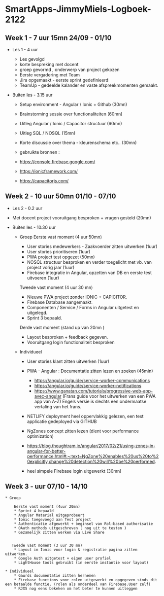 # SmartApps-JimmyMiels-Logboek-2122

## Week 1 - 7 uur 15mn 24/09 - 01/10

* Les 1 - 4 uur
	* Les gevolgd 
	* korte bespreking met docent 
	* groep gevormd , onderwerp van project gekozen
    * Eerste vergadering met Team
    * Jira opgemaakt - eerste sprint gedefinieerd
    * TeamUp - gedeelde kalander en vaste afspreekmomenten gemaakt.


* Buiten les - 3.15 uur

    * Setup environment - Angular / Ionic + Github (30mn)
    * Brainstorming sessie over functionaliteiten (60mn)
    * Uitleg Angular / Ionic / Capacitor structuur (60mn)
    * Uitleg SQL / NOSQL (15mn)
    * Korte discussie over thema - kleurenschema etc.. (30mn)

    * gebruikte bronnen :
    * https://console.firebase.google.com/
    * https://ionicframework.com/
    * https://capacitorjs.com/

## Week 2 -  10 uur 50mn 01/10 - 07/10

* Les 2 - 0.2 uur

 * Met docent project vooruitgang besproken + vragen gesteld (20mn)

* Buiten les - 10.30 uur
    
    * Groep 
        Eerste vast moment (4 uur 50mn)
        * User stories medewerkers - Zaakvoerder zitten uitwerken (1uur)
        * User stories prioritiseren (1uur)
        * PWA project test opgezet (50mn)
        * NOSQL structuur besproken en verder toegelicht met vb. van project vorig jaar (1uur)
        * Firebase integratie in Angular, opzetten van DB en eerste test uitvoeren (1uur)

        Tweede vast moment (4 uur 30 mn)
        * Nieuwe PWA project zonder IONIC + CAPICITOR.
        * Firebase Database aangemaakt.
        * Componenten / Service / Forms in Angular uitgetest en uitgelegd.
        * Sprint 3 bepaald. 

        Derde vast moment (stand up van 20mn )
        * Layout besproken + feedback gegeven.
        * Vooruitgang login functionaliteit besproken

    * Individueel

        * User stories klant zitten uitwerken (1uur)
        * PWA - Angular : Documentatie zitten lezen en zoeken (45min)
            * https://angular.io/guide/service-worker-communications
            * https://angular.io/guide/service-worker-notifications
            * https://www.ganatan.com/tutorials/progressive-web-app-avec-angular (Frans guide voor het uitwerken van een PWA app van A-Z)
            Engels versie is slechts een ondermaatse vertaling van het frans.
        * NETLIFY deployment heel oppervlakkig gelezen, een test applicatie gedeployed via GITHUB
        
        * NgZones concept zitten lezen (dient voor performance optimization)
        * https://blog.thoughtram.io/angular/2017/02/21/using-zones-in-angular-for-better-performance.html#:~:text=NgZone%20enables%20us%20to%20explicitly,change%20detection%20will%20be%20performed.

        * heel simpele Firebase login uitgewerkt (30mn) 

## Week 3 -   uur  07/10 - 14/10

    * Groep
    
        Eerste vast moment (4uur 20mn)
        * Sprint 4 bepaald
        * Angular Material uitgeprobeert
        * Ionic toegevoegd aan Test project
        * Authenticatie afgewerkt + beginsel van Rol-based authorisatie
        * OAuth methods uitgeschreven ( nog uit te testen )
        * Gezamelijk zitten werken via Live Share 


       Tweede vast moment (3 uur 30 mn)
        * Layout in Ionic voor login & registratie pagina zitten uitwerken.
        * Google Auth uitgetest + eigen user profiel
        * LightHouse tools gebruikt (in eerste instantie voor layout)
  
    * Individueel
        * Gaurds documentatie zitten hernemen
        * Firebase functions voor rolen uitgewerkt en opgegeven sinds dit een betaalde functie. (rolen als onderdeel van Firebase.User zelf)
        * RJXS nog eens bekeken om het beter te kunnen uitleggen
